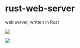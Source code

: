 # rust-web-server

web server, written in Rust

<img src="https://img.shields.io/badge/build-passing-green?labelColor=151515"></img>

<img src="https://img.shields.io/badge/-Powered%20by%20Rust-151515?logo=rust"></img>
